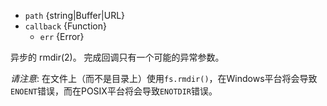 <!-- YAML
added: v0.0.2
changes:
  - version: v7.6.0
    pr-url: https://github.com/nodejs/node/pull/10739
    description: The `path` parameters can be a WHATWG `URL` object using
                 `file:` protocol. Support is currently still *experimental*.
  - version: v7.0.0
    pr-url: https://github.com/nodejs/node/pull/7897
    description: The `callback` parameter is no longer optional. Not passing
                 it will emit a deprecation warning.
-->

* `path` {string|Buffer|URL}
* `callback` {Function}
  * `err` {Error}

异步的 rmdir(2)。
完成回调只有一个可能的异常参数。

*请注意*: 在文件上（而不是目录上）使用`fs.rmdir()`，在Windows平台将会导致`ENOENT`错误，而在POSIX平台将会导致`ENOTDIR`错误。

